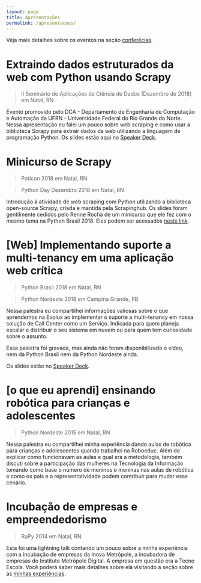 ```yaml
---
layout: page
title: Apresentações
permalink: /apresentacoes/
---
```


Veja mais detalhes sobre os eventos na seção [conferêcias](/conferencias).


# Extraindo dados estruturados da web com Python usando Scrapy

> II Seminário de Aplicações de Ciência de Dados (Dezembro de 2018)
> em Natal, RN

Evento promovido pelo DCA - Departamento de Engenharia de Computação e Automação da UFRN - Universidade Federal do Rio Grande do Norte. Nessa apresentação eu falei um pouco sobre web scraping e como usar a biblioteca Scrapy para extrair dados da web utilizando a linguagem de programação Python. Os slides estão aqui no [Speaker Deck](https://speakerdeck.com/victortorres/extraindo-dados-estruturados-da-web-com-python-usando-scrapy).

# Minicurso de Scrapy

> Poticon 2018
> em Natal, RN

> Python Day Dezembro 2018
> em Natal, RN

Introdução à atividade de web scraping com Python utilizando a biblioteca open-source Scrapy, criada e mantida pela Scrapinghub. Os slides foram gentilmente cedidos pelo Renne Rocha de um minicurso que ele fez com o mesmo tema na Python Brasil 2018. Eles podem ser acessados [neste link](https://github.com/rennerocha/pybr14-scrapy-tutorial/blob/master/Scrapy-Tutorial.pdf).


# [Web] Implementando suporte a multi-tenancy em uma aplicação web crítica

> Python Brasil 2018
> em Natal, RN

> Python Nordeste 2018
> em Campina Grande, PB

Nessa palestra eu compartilhei informações valiosas sobre o que aprendemos na Evolux ao implementar o suporte a multi-tenancy em nossa solução de Call Center como um Serviço. Indicada para quem planeja escalar e distribuir o seu sistema em nuvem ou para quem tem curiosidade sobre o assunto.

Essa palestra foi gravada, mas ainda não foram disponibilizado o vídeo, nem da Python Brasil nem da Python Nordeste ainda.

Os slides estão no [Speaker Deck](https://speakerdeck.com/victortorres/implementando-suporte-a-multi-tenancy-em-uma-aplicacao-critica).


# [o que eu aprendi] ensinando robótica para crianças e adolescentes

> Python Nordeste 2015
> em Natal, RN

Nessa palestra eu compartilhei minha experiência dando aulas de robótica para crianças e adolescentes quando trabalhei na Roboeduc. Além de explicar como funcionavam as aulas e qual era a metodologia, também discuti sobre a participação das mulheres na Tecnologia da Informação tomando como base o número de meninos e meninas nas aulas de robótica e como os pais e a representatividade podem contribuir para mudar esse cenário.


# Incubação de empresas e empreendedorismo

> RuPy 2014
> em Natal, RN

Esta foi uma lightning talk contando um pouco sobre a minha experiência com a incubação de empresas da Inova Metrópole, a incubadora de empresas do Instituto Metrópole Digital. A empresa em questão era a Tecno Escola. Você poderá saber mais detalhes sobre ela visitando a seção sobre as [minhas experiências](/experiencia).
